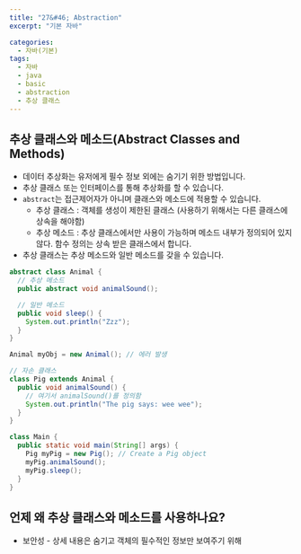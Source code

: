 ```yaml
---
title: "27&#46; Abstraction"
excerpt: "기본 자바"

categories:
  - 자바(기본)
tags:
  - 자바
  - java
  - basic
  - abstraction
  - 추상 클래스
---
```


## 추상 클래스와 메소드(Abstract Classes and Methods)
- 데이터 추상화는 유저에게 필수 정보 외에는 숨기기 위한 방법입니다.
- 추상 클래스 또는 인터페이스를 통해 추상화를 할 수 있습니다.
- `abstract`는 접근제어자가 아니며 클래스와 메소드에 적용할 수 있습니다.
  - 추상 클래스 : 객체를 생성이 제한된 클래스 (사용하기 위해서는 다른 클래스에 상속을 해야함)
  - 추상 메소드 : 추상 클래스에서만 사용이 가능하며 메소드 내부가 정의되어 있지 않다. 함수 정의는 상속 받은 클래스에서 합니다.
- 추상 클래스는 추상 메소드와 일반 메소드를 갖을 수 있습니다.

```java
abstract class Animal {
  // 추상 메소드
  public abstract void animalSound();

  // 일반 메소드
  public void sleep() {
    System.out.println("Zzz");
  }
}
```
```java
Animal myObj = new Animal(); // 에러 발생
```
```java
// 자손 클래스
class Pig extends Animal {
  public void animalSound() {
    // 여기서 animalSound()를 정의함
    System.out.println("The pig says: wee wee");
  }
}
```
```java
class Main {
  public static void main(String[] args) {
    Pig myPig = new Pig(); // Create a Pig object
    myPig.animalSound();
    myPig.sleep();
  }
}
```

## 언제 왜 추상 클래스와 메소드를 사용하나요?
- 보안성 - 상세 내용은 숨기고 객체의 필수적인 정보만 보여주기 위해
